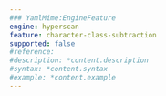 ```yaml
---
### YamlMime:EngineFeature
engine: hyperscan
feature: character-class-subtraction
supported: false
#reference: 
#description: *content.description
#syntax: *content.syntax
#example: *content.example
---
```

